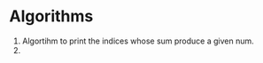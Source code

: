 # Algorithms

<ol>
<li>Algortihm to print the indices whose sum produce a given num.</li>
<li></li>
</ol>
